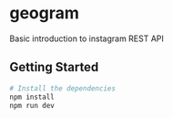 # geogram
Basic introduction to instagram REST API

## Getting Started

```bash
# Install the dependencies
npm install
npm run dev
```

